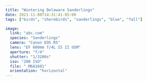 ```yaml
---
title: "Wintering Delaware Sanderlings"
date: 2021-11-08T14:31:41-05:00
tags: ["birds", "shorebirds", "sanderlings", "blue", "fall"]

image:
  link: "abc.com"
  species: "Sanderlings"
  camera: "Canon EOS R5"
  lens: "EF 600mm f/4L IS II USM"
  aperture: "f/4"
  shutter: "1/3200s"
  iso: "200 ISO"
  file: "_M6A1601"
  orientation: "horizontal"
---
```


